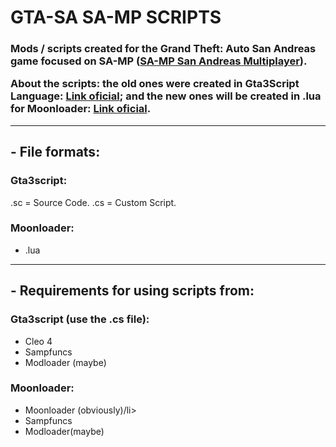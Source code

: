 # GTA-SA SA-MP SCRIPTS
<h3>Mods / scripts created for the Grand Theft: Auto San Andreas game focused on SA-MP (<a href="https://www.sa-mp.com/">SA-MP San Andreas Multiplayer</a>).

 About the scripts: the old ones were created in Gta3Script Language: <a href=“https://gtaforums.com/topic/876530-gta3script-toolchain/“>Link oficial</a>; and the new ones will be created in .lua for Moonloader: <a href=“https://gtaforums.com/topic/890987-moonloader/“>Link oficial</a>. </h3>

<hr>

<h2>- File formats:</h2>


<h3>Gta3script:</h3>

.sc = Source Code.
.cs = Custom Script.

<h3>Moonloader:</h3>

<ul>
<li>.lua</li>
</ul>
<hr>

<h2>- Requirements for using scripts from:</h2>


<h3>Gta3script (use the .cs file):</h3>

<ul>
<li>Cleo 4</li>
<li>Sampfuncs</li>
<li>Modloader (maybe)</li>
</ul>

<h3>Moonloader:</h3>

<ul>
<li>Moonloader (obviously)/li>
<li>Sampfuncs</li>
<li>Modloader(maybe)</li>
</ul>

